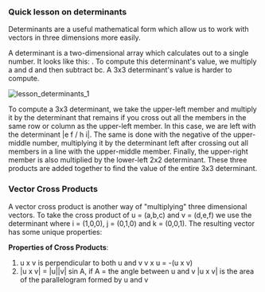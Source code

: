 ### Quick lesson on determinants

Determinants are a useful mathematical form which allow us to work with vectors in three dimensions more easily.

A determinant is a two-dimensional array which calculates out to a single number. It looks like this: . To compute this determinant's value, we multiply a and d and then subtract bc. A 3x3 determinant's value is harder to compute.

![lesson_determinants_1](lesson_determinants_1)

To compute a 3x3 determinant, we take the upper-left member and multiply it by the determinant that remains if you cross out all the members in the same row or column as the upper-left member. In this case, we are left with the determinant |e f / h i|. The same is done with the negative of the upper-middle number, multiplying it by the determinant left after crossing out all members in a line with the upper-middle member. Finally, the upper-right member is also multiplied by the lower-left 2x2 determinant. These three products are added together to find the value of the entire 3x3 determinant.

### Vector Cross Products

A vector cross product is another way of "multiplying" three dimensional vectors. To take the cross product of u = (a,b,c) and v = (d,e,f) we use the determinant  where i = (1,0,0), j = (0,1,0) and k = (0,0,1). The resulting vector has some unique properties:

**Properties of Cross Products**:
1. u x v is perpendicular to both u and v	v x u = -(u x v)
2. |u x v| = |u||v| sin A, if A = the angle between u and v	|u x v| is the area of the parallelogram formed by u and v
